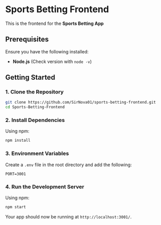 # Sports Betting Frontend

This is the frontend for the **Sports Betting App**

## Prerequisites
Ensure you have the following installed:
- **Node.js** (Check version with `node -v`)

## Getting Started
### 1. Clone the Repository
```sh
git clone https://github.com/SirNova01/sports-betting-frontend.git
cd Sports-Betting-Frontend
```

### 2. Install Dependencies
Using npm:
```sh
npm install
```

### 3. Environment Variables
Create a `.env` file in the root directory and add the following:
```
PORT=3001
```

### 4. Run the Development Server
Using npm:
```sh
npm start
```
Your app should now be running at `http://localhost:3001/`.
